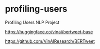 # profiling-users
Profiling Users NLP Project


https://huggingface.co/vinai/bertweet-base

https://github.com/VinAIResearch/BERTweet
